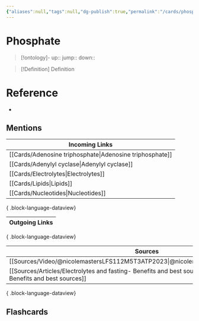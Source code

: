 ```yaml
---
{"aliases":null,"tags":null,"dg-publish":true,"permalink":"/cards/phosphate/","dgPassFrontmatter":true}
---
```


# Phosphate

> [!ontology]-
> up:: 
> jump:: 
> down:: 

> [!Definition] Definition

# Reference

- 

## Mentions

| Incoming Links                                              |
| ----------------------------------------------------------- |
| [[Cards/Adenosine triphosphate\|Adenosine triphosphate]] |
| [[Cards/Adenylyl cyclase\|Adenylyl cyclase]]             |
| [[Cards/Electrolytes\|Electrolytes]]                     |
| [[Cards/Lipids\|Lipids]]                                 |
| [[Cards/Nucleotides\|Nucleotides]]                       |

{ .block-language-dataview}

| Outgoing Links |
| -------------- |

{ .block-language-dataview}

| Sources                                                                                                                          |
| -------------------------------------------------------------------------------------------------------------------------------- |
| [[Sources/Video/@nicolemastersLFS112M5T3ATP2023\|@nicolemastersLFS112M5T3ATP2023]]                                            |
| [[Sources/Articles/Electrolytes and fasting- Benefits and best sources\|Electrolytes and fasting- Benefits and best sources]] |

{ .block-language-dataview}

## Flashcards